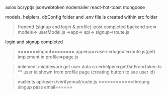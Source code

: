axios bcryptjs jsonwebtoken nodemailer react-hot-toast mongoose

models, helplers, dbConfig folder and .env file is created within src folder

> fronend (signup and login & profile)-post completed
> backend
src=> models=> userModel.js
=>app=> api=> signup=>route.js

login and signup completed


> =======logout========
app=>api>users=>logout=>route.js(get)
implement in profile=>page.js

>imlement middleware
> get user data
src=>helper=>getDatFromToken.ts
** user id shown from profile page (creating button to see user id)

>mailer.ts
>api/users/verifyemail/route.js
============throung singup pass email======